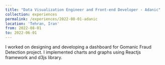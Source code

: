 ```yaml
---
title: "Data Visualization Engineer and Front-end Developer - Adanic"
collection: experiences
permalink: /experiences/2022-08-01-adanic
location: 'Tehran, Iran'
from: 2022-08-01
to: 2022-06-01
---
```


I worked on designing and developing a dashboard for Gomanic Fraud Detection project. I implemented charts and graphs using Reactjs framework and d3js library.
